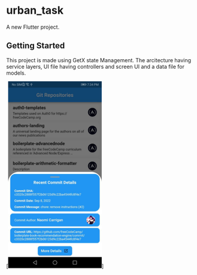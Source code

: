 # urban_task

A new Flutter project.

## Getting Started

This project is made using GetX state Management.
The arcitecture having service layers, UI file having controllers and screen UI and a data file for models.

[<img src="photo_2022-12-28_19-36-48.jpg" width="250">]
<img src="" width="250">
